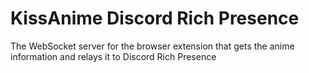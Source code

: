# KissAnime Discord Rich Presence
The WebSocket server for the browser extension that gets the anime information and relays it to Discord Rich Presence
